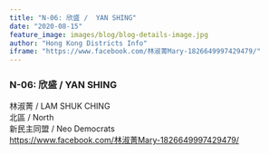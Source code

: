```yaml
---
title: "N-06: 欣盛 /  YAN SHING"
date: "2020-08-15"
feature_image: images/blog/blog-details-image.jpg
author: "Hong Kong Districts Info"
iframe: "https://www.facebook.com/林淑菁Mary-1826649997429479/"
---
```


### N-06: 欣盛 /  YAN SHING  
林淑菁 /  LAM SHUK CHING  
北區 / North  
新民主同盟 /  Neo Democrats  
https://www.facebook.com/林淑菁Mary-1826649997429479/
